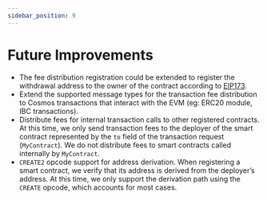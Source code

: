 ```yaml
---
sidebar_position: 9
---
```


# Future Improvements

- The fee distribution registration could be extended to register the withdrawal address
to the owner of the contract according to [EIP173](https://eips.ethereum.org/EIPS/eip-173).
- Extend the supported message types for the transaction fee distribution to Cosmos transactions
that interact with the EVM (eg: ERC20 module, IBC transactions).
- Distribute fees for internal transaction calls to other registered contracts.
At this time, we only send transaction fees to the deployer of the smart contract
represented by the `to` field of the transaction request (`MyContract`).
We do not distribute fees to smart contracts called internally by `MyContract`.
- `CREATE2` opcode support for address derivation.
When registering a smart contract, we verify that its address is derived from the deployer’s address.
At this time, we only support the derivation path using the `CREATE` opcode, which accounts for most cases.
